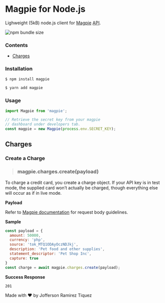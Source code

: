 # Magpie for Node.js

Lighweight (5kB) node.js client for [Magpie](https://magpie.im/) [API](https://magpie.im/documentation/#section/Introduction).

![npm bundle size](https://img.shields.io/bundlephobia/min/magpie?style=flat-square)

### Contents 

- [Charges](#charges)

### Installation

```bash
$ npm install magpie
```

```bash
$ yarn add magpie
```

### Usage

```javascript
import Magpie from 'magpie';

// Retrieve the secret key from your magpie 
// dashboard under developers tab.
const magpie = new Magpie(process.env.SECRET_KEY);
```

## Charges

### Create a Charge

> ### magpie.charges.create(payload)

To charge a credit card, you create a charge object. If your API key is in test mode, the supplied card won’t actually be charged, though everything else will occur as if in live mode.

**Payload**

Refer to [Magpie documentation](https://magpie.im/documentation/#operation/createCharge) for request body guidelines.

**Sample**

```js
const payload = {
  amount: 50000,
  currency: 'php',
  source: 'tok_MTQ1ODAyOczNDJkj',
  description: 'Pet food and other supplies',
  statement_descriptor: 'Pet Shop Inc',
  capture: true
}
const charge = await magpie.charges.create(payload);
```

**Success Response** 

`201`

Made with :heart: by Jofferson Ramirez Tiquez